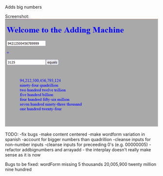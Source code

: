 Adds big numbers

Screenshot:
![Demo](demo.png)

TODO:
-fix bugs
-make content centered
-make wordform variation in spanish
-account for bigger numbers than quadrillion
-cleanse inputs for non-number inputs
-cleanse inputs for preceeding 0's (e.g. 00000005)
-refactor addbignumbers and arrayadd - the interplay doesn't really make sense as it is now

Bugs to be fixed:
wordForm
missing 5 thousands
20,005,900
twenty million
nine hundred

